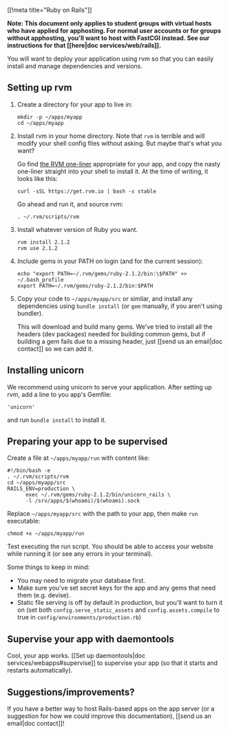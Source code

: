 [[!meta title="Ruby on Rails"]]

**Note: This document only applies to student groups with virtual hosts who
have applied for apphosting. For normal user accounts or for groups without
apphosting, you'll want to host with FastCGI instead. See our instructions for
that [[here|doc services/web/rails]].**

You will want to deploy your application using rvm so that you can easily
install and manage dependencies and versions.

## Setting up rvm

1. Create a directory for your app to live in:

       mkdir -p ~/apps/myapp
       cd ~/apps/myapp

2. Install rvm in your home directory. Note that `rvm` is terrible and will
   modify your shell config files without asking. But maybe that's what you
   want?

   Go find [the RVM one-liner][rvm] appropriate for your app, and copy the
   nasty one-liner straight into your shell to install it. At the time of
   writing, it looks like this:

       curl -sSL https://get.rvm.io | bash -s stable

   Go ahead and run it, and source rvm:

       . ~/.rvm/scripts/rvm

3. Install whatever version of Ruby you want.

       rvm install 2.1.2
       rvm use 2.1.2

4. Include gems in your PATH on login (and for the current session):

       echo "export PATH=~/.rvm/gems/ruby-2.1.2/bin:\$PATH" >> ~/.bash_profile
       export PATH=~/.rvm/gems/ruby-2.1.2/bin:$PATH

4. Copy your code to `~/apps/myapp/src` or similar, and install any
   dependencies using `bundle install` (or `gem` manually, if you aren't using
   bundler).

   This will download and build many gems. We've tried to install all the
   headers (dev packages) needed for building common gems, but if building a
   gem fails due to a missing header, just [[send us an email|doc contact]] so we
   can add it.

## Installing unicorn

We recommend using unicorn to serve your application. After setting up rvm, add a line to you app's Gemfile:

    'unicorn'

and run `bundle install` to install it.

## Preparing your app to be supervised

Create a file at `~/apps/myapp/run` with content like:

    #!/bin/bash -e
    . ~/.rvm/scripts/rvm
    cd ~/apps/myapp/src
    RAILS_ENV=production \
          exec ~/.rvm/gems/ruby-2.1.2/bin/unicorn_rails \
          -l /srv/apps/$(whoami)/$(whoami).sock

Replace `~/apps/myapp/src` with the path to your app, then make `run`
executable:

    chmod +x ~/apps/myapp/run

Test executing the run script. You should be able to access your website while
running it (or see any errors in your terminal).

Some things to keep in mind:

* You may need to migrate your database first.
* Make sure you've set secret keys for the app and any gems that need them
  (e.g. devise).
* Static file serving is off by default in production, but you'll want to turn
  it on (set both `config.serve_static_assets` and `config.assets.compile` to
  true in `config/environments/production.rb`)

## Supervise your app with daemontools

Cool, your app works. [[Set up daemontools|doc services/webapps#supervise]] to
supervise your app (so that it starts and restarts automatically).

## Suggestions/improvements?

If you have a better way to host Rails-based apps on the app server (or a
suggestion for how we could improve this documentation),
[[send us an email|doc contact]]!

[rvm]: https://rvm.io/
